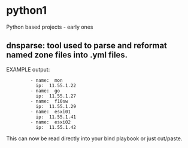 # python1
Python based projects - early ones

dnsparse: tool used to parse and reformat named zone files into .yml files.
--------


 EXAMPLE output: 
 ```
          - name:  mon
            ip:  11.55.1.22
          - name:  go
            ip:  11.55.1.27
          - name:  f10sw
            ip:  11.55.1.29
          - name:  esxi01
            ip:  11.55.1.41
          - name:  esxi02
            ip:  11.55.1.42 

```

 This can now be read directly into your bind playbook or just cut/paste.
